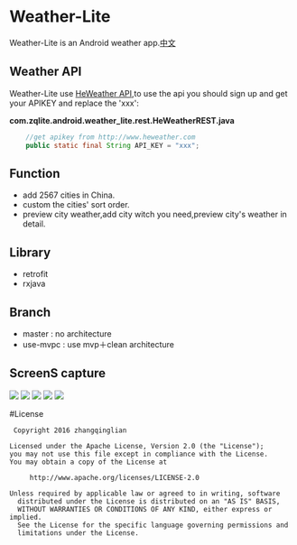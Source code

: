 # Weather-Lite
Weather-Lite is an Android weather app.[中文](https://github.com/ZhangQinglian/Weather-Lite/blob/master/README_CH.md)

## Weather API
Weather-Lite use [HeWeather API](http://www.heweather.com),to use the api you should sign up and get your APIKEY and replace the 'xxx':

**com.zqlite.android.weather_lite.rest.HeWeatherREST.java**
```java
    //get apikey from http://www.heweather.com
    public static final String API_KEY = "xxx";
```
## Function
- add 2567 cities in China.
- custom the cities' sort order.
- preview city weather,add city witch you need,preview city's weather in detail.

## Library
- retrofit
- rxjava

## Branch
- master : no architecture
- use-mvpc : use mvp＋clean architecture

## ScreenS capture
![](http://7xprgn.com1.z0.glb.clouddn.com/device-2016-05-17-173036.png)
![](http://7xprgn.com1.z0.glb.clouddn.com/device-2016-05-17-173115.png)
![](http://7xprgn.com1.z0.glb.clouddn.com/device-2016-05-17-173149.png)
![](http://7xprgn.com1.z0.glb.clouddn.com/device-2016-05-17-173603.png)
![](http://7xprgn.com1.z0.glb.clouddn.com/device-2016-05-17-173203.png)


#License

     Copyright 2016 zhangqinglian

  	Licensed under the Apache License, Version 2.0 (the "License");
  	you may not use this file except in compliance with the License.
  	You may obtain a copy of the License at

	     http://www.apache.org/licenses/LICENSE-2.0

  	Unless required by applicable law or agreed to in writing, software
	  distributed under the License is distributed on an "AS IS" BASIS,
	  WITHOUT WARRANTIES OR CONDITIONS OF ANY KIND, either express or implied.
	  See the License for the specific language governing permissions and
	  limitations under the License.
